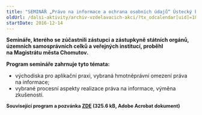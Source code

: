 ```yaml
---
title: "SEMINÁŘ „Právo na informace a ochrana osobních údajů“ Ústecký kraj II."
oldUrl: /dalsi-aktivity/archiv-vzdelavacich-akci/?tx_odcalendar[uid]=181&cHash=2b090279a6d627943337741168078985
startDate: 2016-12-14
---
```


<p><b>Semináře, kterého se zúčastnili zástupci a zástupkyně státních orgánů, územních samosprávních celků a veřejných institucí, proběhl na Magistrátu města Chomutov.</b></p>
<p><b>Program semináře zahrnuje tyto témata:</b></p>
<p></p><ul><li>východiska pro aplikační praxi, vybraná hmotněprávní omezení práva na informace;</li><li>vybrané procesní aspekty realizace práva na informace, výměna zkušeností.</li></ul><p><span style="font-size: 12.8px;"><b>Související program a pozvánka <a href="https://www.ochrance.cz/fileadmin/user_upload/projekt_ESF/ARCHIV_2016/SEMINARE_ARCHIV/12_14_Pravo_na_informace_a_ochrana_osobnich_udaju_pozvanka.pdf" target="_blank">ZDE</a> (325.6 kB, Adobe Acrobat dokument)</b></span></p>
